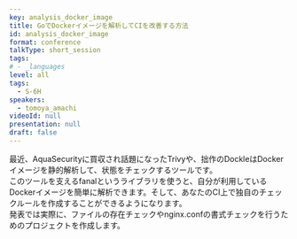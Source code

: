 ```yaml
---
key: analysis_docker_image
title: GoでDockerイメージを解析してCIを改善する方法
id: analysis_docker_image
format: conference
talkType: short_session
tags:
# - _languages
level: all
tags:
  - S-6H
speakers:
  - tomoya_amachi
videoId: null
presentation: null
draft: false
---
```

最近、AquaSecurityに買収され話題になったTrivyや、拙作のDockleはDockerイメージを静的解析して、状態をチェックするツールです。  
このツールを支えるfanalというライブラリを使うと、自分が利用しているDockerイメージを簡単に解析できます。そして、あなたのCI上で独自のチェックルールを作成することができるようになります。  
発表では実際に、ファイルの存在チェックやnginx.confの書式チェックを行うためのプロジェクトを作成します。
